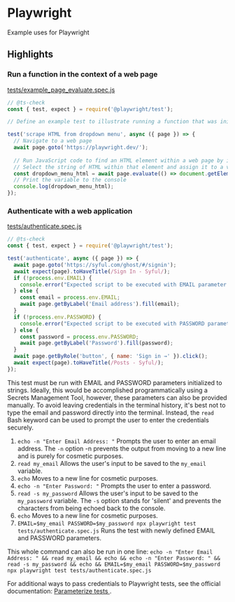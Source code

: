 # Playwright
Example uses for Playwright

## Highlights

### Run a function in the context of a web page

[tests/example_page_evaluate.spec.js](tests/example_page_evaluate.spec.js)
```js title="tests/example_page_evaluate.spec.js"
// @ts-check
const { test, expect } = require('@playwright/test');

// Define an example test to illustrate running a function that was initially defined in the Playwright code in the context of a web page (as opposed to running it in the Playwright environment).

test('scrape HTML from dropdown menu', async ({ page }) => {
  // Navigate to a web page
  await page.goto('https://playwright.dev/');
  
  // Run JavaScript code to find an HTML element within a web page by its class name
  // Select the string of HTML within that element and assign it to a variable
  const dropdown_menu_html = await page.evaluate(() => document.getElementsByClassName('dropdown__menu')[0].innerHTML);
  // Print the variable to the console
  console.log(dropdown_menu_html);
});
```
### Authenticate with a web application

[tests/authenticate.spec.js](tests/authenticate.spec.js)
```js title="tests/authenticate.spec.js"
// @ts-check
const { test, expect } = require('@playwright/test');

test('authenticate', async ({ page }) => {
  await page.goto('https://syful.com/ghost/#/signin');
  await expect(page).toHaveTitle(/Sign In - Syful/);
  if (!process.env.EMAIL) {
    console.error("Expected script to be executed with EMAIL parameter assigned to a string.");
  } else {
    const email = process.env.EMAIL;
    await page.getByLabel('Email address').fill(email);
  }
  if (!process.env.PASSWORD) {
    console.error("Expected script to be executed with PASSWORD parameter assigned to a string.");
  } else {
    const password = process.env.PASSWORD;
    await page.getByLabel('Password').fill(password);
  }
  await page.getByRole('button', { name: 'Sign in →' }).click();
  await expect(page).toHaveTitle(/Posts - Syful/);
});
```

This test must be run with EMAIL and PASSWORD parameters initialized to strings. Ideally, this would be accomplished programmatically using a Secrets Management Tool, however, these parameters can also be provided manually. To avoid leaving credentials in the terminal history, it's best not to type the email and password directly into the terminal. Instead, the `read` Bash keyword can be used to prompt the user to enter the credentials securely.

1. `echo -n "Enter Email Address: "` Prompts the user to enter an email address. The `-n` option -n prevents the output from moving to a new line and is purely for cosmetic purposes.
1. `read my_email` Allows the user's input to be saved to the `my_email` variable.
1. `echo` Moves to a new line for cosmetic purposes.
1. `echo -n "Enter Password: "` Prompts the user to enter a password.
1. `read -s my_password` Allows the user's input to be saved to the `my_password` variable. The `-s` option stands for 'silent' and prevents the characters from being echoed back to the console.
1. `echo` Moves to a new line for cosmetic purposes.
1. `EMAIL=$my_email PASSWORD=$my_password npx playwright test tests/authenticate.spec.js` Runs the test with newly defined EMAIL and PASSWORD parameters.

This whole command can also be run in one line: `echo -n "Enter Email Address: " && read my_email && echo && echo -n "Enter Password: " && read -s my_password && echo && EMAIL=$my_email PASSWORD=$my_password npx playwright test tests/authenticate.spec.js`

For additional ways to pass credentials to Playwright tests, see the official documentation: [Parameterize tests
](https://playwright.dev/docs/test-parameterize).
